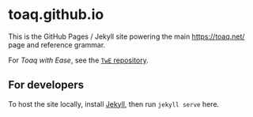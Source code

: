 # toaq.github.io

This is the GitHub Pages / Jekyll site powering the main https://toaq.net/ page and reference grammar.

For _Toaq with Ease_, see the [`TwE` repository](https://github.com/toaq/TwE/).

## For developers
To host the site locally, install [Jekyll](https://jekyllrb.com/), then run `jekyll serve` here.
